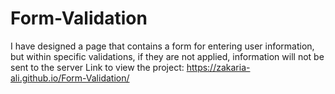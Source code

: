 # Form-Validation
I have designed a page that contains a form for entering user information, but within specific validations, if they are not applied, information will not be sent to the server
Link to view the project: https://zakaria-ali.github.io/Form-Validation/
